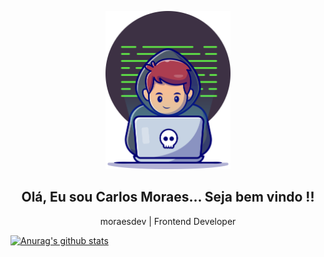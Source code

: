 <p align="center">
    <img src="https://github.com/moraesdev/moraesdev/blob/main/src/assets/img/moraesgit.png" width="200px" alt="cover" title="Carlos Moraes">
     <h2 align="center">Olá, Eu sou Carlos Moraes... Seja bem vindo !!</h2>
 <p align="center">moraesdev | Frontend Developer</p>
 
 [![Anurag's github stats](https://github-readme-stats.vercel.app/api?username=moraesdev&hide=contribs,stars&show_icons=true&theme=vue-dark)](https://github.com/anuraghazra/github-readme-stats)
</p>





<!--
**moraesdev/moraesdev** is a ✨ _special_ ✨ repository because its `README.md` (this file) appears on your GitHub profile.

Here are some ideas to get you started:

- 🔭 I’m currently working on ...
- 🌱 I’m currently learning ...
- 👯 I’m looking to collaborate on ...
- 🤔 I’m looking for help with ...
- 💬 Ask me about ...
- 📫 How to reach me: ...
- 😄 Pronouns: ...
- ⚡ Fun fact: ...
-->
